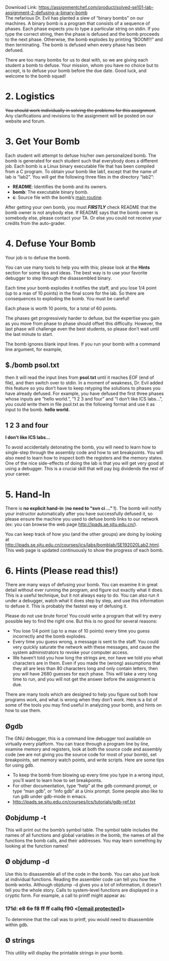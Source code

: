Download Link: https://assignmentchef.com/product/solved-se101-lab-assignment-2-defusing-a-binary-bomb
<br>
The nefarious Dr. Evil has planted a slew of “binary bombs” on our machines. A binary bomb is a program that consists of a sequence of phases. Each phase expects you to type a particular string on stdin. If you type the correct string, then the phase is defused and the bomb proceeds to the next phase. Otherwise, the bomb explodes by printing “BOOM!!!” and then terminating. The bomb is defused when every phase has been defused.

There are too many bombs for us to deal with, so we are giving each student a bomb to defuse. Your mission, whom you have no choice but to accept, is to defuse your bomb before the due date. Good luck, and welcome to the bomb squad!

<h1>2.   Logistics</h1>

<span style="text-decoration: line-through;">You should work individually in solving the problems for this assignment</span>. Any clarifications and revisions to the assignment will be posted on our website and forum.

<h1>3.   Get Your Bomb</h1>

Each student will attempt to defuse his/her own personalized bomb. The bomb is generated for each student such that everybody does a different job. Each bomb is a Linux binary executable file that has been compiled from a C program. To obtain your bomb like lab1, except that the name of lab is “lab2”. You will get the following three files in the directory “lab2”:

<ul>

 <li><strong>README</strong>: Identifies the bomb and its owners.</li>

 <li><strong>bomb</strong>: The executable binary bomb.</li>

 <li><strong>c</strong>: Source file with the bomb’s <u>main routine</u>.</li>

</ul>

After getting your own bomb, you must _<strong>FIRSTLY</strong>_ check README that the bomb owner is not anybody else. If README says that the bomb owner is somebody else, please contact your TA. Or else you could not receive your credits from the auto-grader.

<h1>4.   Defuse Your Bomb</h1>

Your job is to defuse the bomb.

You can use many tools to help you with this; please look at the <strong>Hints</strong> section for some tips and ideas. The best way is to use your favorite debugger to step through the disassembled binary.

Each time your bomb explodes it notifies the staff, and you lose 1/4 point (up to a max of 10 points) in the final score for the lab. So there are consequences to exploding the bomb. You must be careful!

Each phase is worth 10 points, for a total of 60 points.

The phases get progressively harder to defuse, but the expertise you gain as you move from phase to phase should offset this difficulty. However, the last phase will challenge even the best students, so please don’t wait until the last minute to start.

The bomb ignores blank input lines. If you run your bomb with a command line argument, for example,

<h2>$./bomb psol.txt</h2>

then it will read the input lines from <strong>psol.txt</strong> until it reaches EOF (end of file), and then switch over to stdin. In a moment of weakness, Dr. Evil added this feature so you don’t have to keep retyping the solutions to phases you have already defused. For example, you have defused the first three phases whose inputs are ”hello world.”, ”1 2 3 and four” and ”I don’t like ICS labs…”, you could write them in file psol.txt as the following format and use it as input to the bomb. <strong>hello world. </strong>

<h2>1  2 3 and four</h2>

<strong>I don’t like ICS labs… </strong>

To avoid accidentally detonating the bomb, you will need to learn how to single-step through the assembly code and how to set breakpoints. You will also need to learn how to inspect both the registers and the memory states. One of the nice side-effects of doing the lab is that you will get very good at using a debugger. This is a crucial skill that will pay big dividends the rest of your career.

<h1>5.   Hand-In</h1>

There is <strong>no explicit hand-in</strong> (<strong>no need to “svn ci …” !</strong>). The bomb will notify your instructor automatically after you have successfully defused it, so please ensure the machine you used to defuse bomb links to our network (ex: you can browse the web page <u>http://ipads.se.sjtu.edu.cn/</u>).

You can keep track of how you (and the other groups) are doing by looking at <u>http://ipads.se.sjtu.edu.cn/courses/ics/labs/bomblab/SE192020Lab2.html</u>.  This web page is updated continuously to show the progress of each bomb.

<h1>6.   Hints (Please read this!)</h1>

There are many ways of defusing your bomb. You can examine it in great detail without ever running the program, and figure out exactly what it does. This is a useful technique, but it not always easy to do. You can also run it under a debugger, watch what it does step by step, and use this information to defuse it. This is probably the fastest way of defusing it.

Please do not use brute force! You could write a program that will try every possible key to find the right one. But this is no good for several reasons:

<ul>

 <li>You lose 1/4 point (up to a max of 10 points) every time you guess incorrectly and the bomb explodes.</li>

 <li>Every time you guess wrong, a message is sent to the staff. You could very quickly saturate the network with these messages, and cause the system administrators to revoke your computer access.</li>

 <li>We haven’t told you how long the strings are, nor have we told you what characters are in them. Even if you made the (wrong) assumptions that they all are less than 80 characters long and only contain letters, then you will have 2680 guesses for each phase. This will take a very long time to run, and you will not get the answer before the assignment is due.</li>

</ul>

There are many tools which are designed to help you figure out both how programs work, and what is wrong when they don’t work. Here is a list of some of the tools you may find useful in analyzing your bomb, and hints on how to use them.

<h2>Øgdb</h2>

The GNU debugger, this is a command line debugger tool available on virtually every platform. You can trace through a program line by line, examine memory and registers, look at both the source code and assembly code (we are not giving you the source code for most of your bomb), set breakpoints, set memory watch points, and write scripts. Here are some tips for using gdb.

<ul>

 <li>To keep the bomb from blowing up every time you type in a wrong input, you’ll want to learn how to set breakpoints.</li>

 <li>For other documentation, type “help” at the gdb command prompt, or type “man gdb”, or “info gdb” at a Unix prompt. Some people also like to run gdb under gdb-mode in emacs.</li>

 <li><u>http://ipads.se.sjtu.edu.cn/courses/ics/tutorials/gdb-ref.txt</u></li>

</ul>

<h2>Øobjdump -t</h2>

This will print out the bomb’s symbol table. The symbol table includes the names of all functions and global variables in the bomb, the names of all the functions the bomb calls, and their addresses. You may learn something by looking at the function names!

<h2>Ø objdump -d</h2>

Use this to disassemble all of the code in the bomb. You can also just look at individual functions. Reading the assembler code can tell you how the bomb works. Although objdump -d gives you a lot of information, it doesn’t tell you the whole story. Calls to system-level functions are displayed in a cryptic form. For example, a call to printf might appear as:

<h3>171d:  e8 6e f8 ff ff    callq  f90 &lt;<a href="/cdn-cgi/l/email-protection" class="__cf_email__" data-cfemail="f383819a9d8795b3839f87">[email protected]</a>&gt;</h3>

To determine that the call was to printf, you would need to disassemble within gdb.

<h2>Ø strings</h2>

This utility will display the printable strings in your bomb.